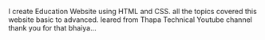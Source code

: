 I create Education Website using HTML and CSS.
all the topics covered this website basic to advanced.
leared from Thapa Technical Youtube channel thank you for that bhaiya...

